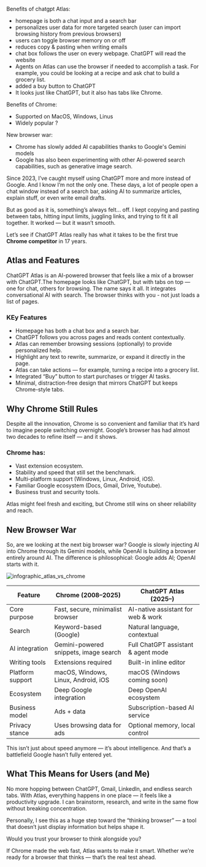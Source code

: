 Benefits of chatgpt Atlas:
- homepage is both a chat input and a search bar
- personalizes user data for more targeted search (user can import browsing history from previous browsers)
- users can toggle browser memory on or off
- reduces copy & pasting when writing emails
- chat box follows the user on every webpage. ChatGPT will read the website
- Agents on Atlas can use the browser if needed to accomplish a task. For example, you could be looking at a recipe and ask chat to build a grocery list.
- added a buy button to ChatGPT
- It looks just like ChatGPT, but it also has tabs like Chrome. 

Benefits of Chrome:
- Supported on MacOS, Windows, Linus
- Widely popular
?

New browser war:
- Chrome has slowly added AI capabilities thanks to Google's Gemini models
- Google has also been experimenting with other AI-powered search capabilities, such as generative image search.



Since 2023, I’ve caught myself using ChatGPT more and more instead of Google. And I know I’m not the only one. These days, a lot of people open a chat window instead of a search bar, asking AI to summarize articles, explain stuff, or even write email drafts.

But as good as it is, something’s always felt… off. I kept copying and pasting between tabs, hitting input limits, juggling links, and trying to fit it all together. It worked — but it wasn’t smooth.

Let’s see if ChatGPT Atlas really has what it takes to be the first true **Chrome competitor** in 17 years.

## Atlas and Features
ChatGPT Atlas is an AI-powered browser that feels like a mix of a browser with ChatGPT.The homepage looks like ChatGPT, but with tabs on top — one for chat, others for browsing. The name says it all. It integrates conversational AI with search. The browser thinks with you - not just loads a list of pages.

### KEy Features
- Homepage has both a chat box and a search bar.
- ChatGPT follows you across pages and reads content contextually.
- Atlas can remember browsing sessions (optionally) to provide personalized help.
- Highlight any text to rewrite, summarize, or expand it directly in the page.
- Atlas can take actions — for example, turning a recipe into a grocery list.
- Integrated “Buy” button to start purchases or trigger AI tasks.
- Minimal, distraction-free design that mirrors ChatGPT but keeps Chrome-style tabs.

## Why Chrome Still Rules
Despite all the innovation, Chrome is so convenient and familiar that it’s hard to imagine people switching overnight. Google’s browser has had almost two decades to refine itself — and it shows.

### Chrome has:
- Vast extension ecosystem.
- Stability and speed that still set the benchmark.
- Multi-platform support (Windows, Linux, Android, iOS).
- Familiar Google ecosystem (Docs, Gmail, Drive, Youtube).
- Business trust and security tools.

Atlas might feel fresh and exciting, but Chrome still wins on sheer reliability and reach.

## New Browser War
So, are we looking at the next big browser war? Google is slowly injecting AI into Chrome through its Gemini models, while OpenAI is building a browser entirely around AI. The difference is philosophical: Google adds AI; OpenAI starts with it.

![infographic_atlas_vs_chrome](/infographic_atlas_vs_chrome.png)

| Feature          | **Chrome (2008–2025)**                | **ChatGPT Atlas (2025–)**           |
| ---------------- | ------------------------------------- | ----------------------------------- |
| Core purpose     | Fast, secure, minimalist browser      | AI-native assistant for web & work  |
| Search           | Keyword-based (Google)                | Natural language, contextual        |
| AI integration   | Gemini-powered snippets, image search | Full ChatGPT assistant & agent mode |
| Writing tools    | Extensions required                   | Built-in inline editor              |
| Platform support | macOS, Windows, Linux, Android, iOS   | macOS (Windows coming soon)         |
| Ecosystem        | Deep Google integration               | Deep OpenAI ecosystem               |
| Business model   | Ads + data                            | Subscription-based AI service       |
| Privacy stance   | Uses browsing data for ads            | Optional memory, local control      |

This isn’t just about speed anymore — it’s about intelligence. And that’s a battlefield Google hasn’t fully entered yet.

## What This Means for Users (and Me)
No more hopping between ChatGPT, Gmail, LinkedIn, and endless search tabs. With Atlas, everything happens in one place — it feels like a productivity upgrade. I can brainstorm, research, and write in the same flow without breaking concentration.

Personally, I see this as a huge step toward the “thinking browser” — a tool that doesn’t just display information but helps shape it.

Would you trust your browser to think alongside you?

If Chrome made the web fast, Atlas wants to make it smart. Whether we’re ready for a browser that thinks — that’s the real test ahead.